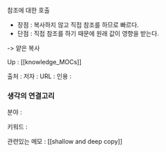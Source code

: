 
참조에 대한 호출


-   장점 : 복사하지 않고 직접 참조를 하므로 빠르다.
-   단점 : 직접 참조를 하기 때문에 원래 값이 영향을 받는다.

-> 얕은 복사

Up : [[knowledge_MOCs]]

출처 :
저자 :
URL : 
인용 : 


### 생각의 연결고리
분야 :

키워드 :

관련있는 메모 : [[shallow and deep copy]]
